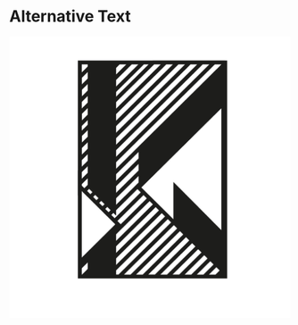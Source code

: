 # Alternative Text
                                                                                                                              

<img alt="a dropcap letter K  on a hatched background with it‘s lines separated at their meeting point" src="01-alternative-text/k-dropcap-polivka.png" />

